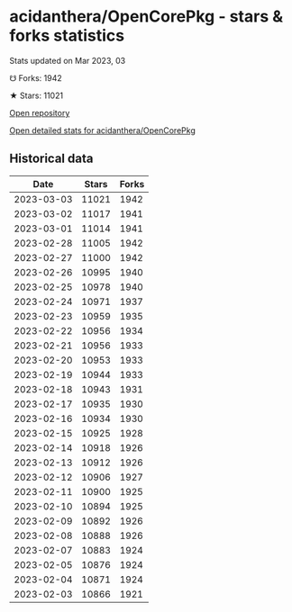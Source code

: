 # acidanthera/OpenCorePkg - stars & forks statistics

Stats updated on Mar 2023, 03

☋ Forks: 1942

★ Stars: 11021

[Open repository](https://github.com/acidanthera/OpenCorePkg)

[Open detailed stats for acidanthera/OpenCorePkg](https://reviewgithub.com/rep/acidanthera/OpenCorePkg)

## Historical data
| Date | Stars | Forks |
|------|-------|-------|
| 2023-03-03 | 11021 | 1942 | 
| 2023-03-02 | 11017 | 1941 | 
| 2023-03-01 | 11014 | 1941 | 
| 2023-02-28 | 11005 | 1942 | 
| 2023-02-27 | 11000 | 1942 | 
| 2023-02-26 | 10995 | 1940 | 
| 2023-02-25 | 10978 | 1940 | 
| 2023-02-24 | 10971 | 1937 | 
| 2023-02-23 | 10959 | 1935 | 
| 2023-02-22 | 10956 | 1934 | 
| 2023-02-21 | 10956 | 1933 | 
| 2023-02-20 | 10953 | 1933 | 
| 2023-02-19 | 10944 | 1933 | 
| 2023-02-18 | 10943 | 1931 | 
| 2023-02-17 | 10935 | 1930 | 
| 2023-02-16 | 10934 | 1930 | 
| 2023-02-15 | 10925 | 1928 | 
| 2023-02-14 | 10918 | 1926 | 
| 2023-02-13 | 10912 | 1926 | 
| 2023-02-12 | 10906 | 1927 | 
| 2023-02-11 | 10900 | 1925 | 
| 2023-02-10 | 10894 | 1925 | 
| 2023-02-09 | 10892 | 1926 | 
| 2023-02-08 | 10888 | 1926 | 
| 2023-02-07 | 10883 | 1924 | 
| 2023-02-05 | 10876 | 1924 | 
| 2023-02-04 | 10871 | 1924 | 
| 2023-02-03 | 10866 | 1921 | 

